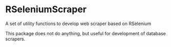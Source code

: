 # RSeleniumScraper
A set of utility functions to develop web scraper based on RSelenium 

This package does not do anything, but useful for development of database scrapers.
